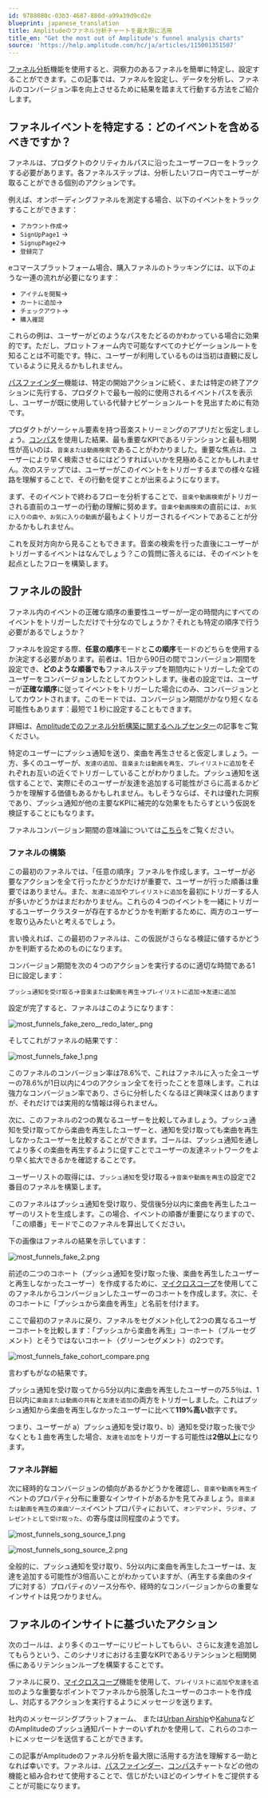 ```yaml
---
id: 9788080c-03b3-4687-880d-a99a39d9cd2e
blueprint: japanese_translation
title: Amplitudeのファネル分析チャートを最大限に活用
title_en: "Get the most out of Amplitude's funnel analysis charts"
source: 'https://help.amplitude.com/hc/ja/articles/115001351507'
---
```

[ファネル分析](/docs/analytics/behavioral-cohorts)機能を使用すると、洞察力のあるファネルを簡単に特定し、設定することができます。この記事では、ファネルを設定し、データを分析し、ファネルのコンバージョン率を向上させるために結果を踏まえて行動する方法をご紹介します。

## ファネルイベントを特定する：どのイベントを含めるべきですか？

ファネルは、プロダクトのクリティカルパスに沿ったユーザーフローをトラックする必要があります。各ファネルステップは、分析したいフロー内でユーザーが取ることができる個別のアクションです。

例えば、オンボーディングファネルを測定する場合、以下のイベントをトラックすることができます：

* `アカウント作成`→
* `SignUpPage1` →
* `SignupPage2`→
* `登録完了`

eコマースプラットフォーム場合、購入ファネルのトラッキングには、以下のような一連の流れが必要になります：

* `アイテムを閲覧`→
* `カートに追加`→
* `チェックアウト`→
* `購入確認`

これらの例は、ユーザーがどのようなパスをたどるのかわかっている場合に効果的です。ただし、プロットフォーム内で可能なすべてのナビゲーションルートを知ることは不可能です。特に、ユーザーが利用しているものは当初は直観に反しているように見えるかもしれません。

[パスファインダー](/docs/analytics/charts/legacy-charts/legacy-charts-pathfinder)機能は、特定の開始アクションに続く、または特定の終了アクションに先行する、プロダクトで最も一般的に使用されるイベントパスを表示し、ユーザーが既に使用している代替ナビゲーションルートを見出すために有効です。

プロダクトがソーシャル要素を持つ音楽ストリーミングのアプリだと仮定しましょう。[コンパス](/docs/analytics/charts/compass/compass-aha-moment)を使用した結果、最も重要なKPIであるリテンションと最も相関性が高いのは、`音楽または動画検索`であることがわかりました。重要な焦点は、ユーザーにより早く検索させるにはどうすればいいかを見極めることかもしれません。次のステップでは、ユーザーがこのイベントをトリガーするまでの様々な経路を理解することで、その行動を促すことが出来るようになります。

まず、そのイベントで終わるフローを分析することで、`音楽や動画検索`がトリガーされる直前のユーザーの行動の理解に努めます。`音楽や動画検索`の直前には、`お気に入りの曲や、お気に入りの動画`が最もよくトリガーされるイベントであることが分かるかもしれません。

これを反対方向から見ることもできます。音楽の検索を行った直後にユーザーがトリガーするイベントはなんでしょう？この質問に答えるには、そのイベントを起点としたフローを構築します。

## ファネルの設計

ファネル内のイベントの正確な順序の重要性ユーザーが一定の時間内にすべてのイベントをトリガーしただけで十分なのでしょうか？それとも特定の順序で行う必要があるでしょうか？

ファネルを設定する際、**任意の順序**モードと**この順序**モードのどちらを使用するか決定する必要があります。前者は、1日から90日の間でコンバージョン期間を設定でき、**どのような順番でも**ファネルステップを期間内にトリガーした全てのユーザーをコンバージョンしたとしてカウントします。後者の設定では、ユーザーが**正確な順序**に従ってイベントをトリガーした場合にのみ、コンバージョンとしてカウントされます。このモードでは、コンバージョン期間がかなり短くなる可能性もあります：最短で１秒に設定することもできます。

詳細は、[Amplitudeでのファネル分析構築に関するヘルプセンター](/docs/analytics/charts/funnel-analysis/funnel-analysis-build)の記事をご覧ください。

特定のユーザーにプッシュ通知を送り、楽曲を再生させると仮定しましょう。一方、多くのユーザーが、`友達の追加`、`音楽または動画を再生`、`プレイリストに追加`をそれぞれお互いの近くでトリガーしていることがわかりました。プッシュ通知を送信することで、実際にそのユーザーが友達を追加する可能性がさらに高まるかどうかを理解する価値もあるかもしれません。もしそうならば、それは優れた洞察であり、プッシュ通知が他の主要なKPIに補完的な効果をもたらすという仮説を検証することにもなります。

ファネルコンバージョン期間の意味論については[こちら](/docs/analytics/charts/funnel-analysis/funnel-analysis-interpret)をご覧ください。

### ファネルの構築

この最初のファネルでは、「任意の順序」ファネルを作成します。ユーザーが必要なアクションを全て行ったかどうかだけが重要で、ユーザーが行った順番は重要ではありません。また、`友達に追加`や`プレイリストに追加`を最初にトリガーする人が多いかどうかはまだわかりません。これらの４つのイベントを一緒にトリガーするユーザークラスターが存在するかどうかを判断するために、両方のユーザーを取り込みたいと考えるでしょう。

言い換えれば、この最初のファネルは、この仮説がさらなる検証に値するかどうかを判断するためのものになります。

コンバージョン期間を次の４つのアクションを実行するのに適切な時間である1日に設定します：

`プッシュ通知を受け取る`→`音楽または動画を再生`→`プレイリストに追加`→`友達に追加`

設定が完了すると、ファネルはこのようになります：

![most_funnels_fake_zero__redo_later_.png](/docs/output/img/jp/most-funnels-fake-zero-redo-later-png.png)

そしてこれがファネルの結果です：

![most_funnels_fake_1.png](/docs/output/img/jp/most-funnels-fake-1-png.png)

このファネルのコンバージョン率は78.6%で、これはファネルに入った全ユーザーの78.6%が1日以内に4つのアクション全てを行ったことを意味します。これは強力なコンバージョン率であり、さらに分析したくなるほど興味深くはありますが、それだけでは実用的な情報は得られません。

次に、このファネルの2つの異なるユーザーを比較してみましょう。プッシュ通知を受け取ってから楽曲を再生したユーザーと、通知を受け取っても楽曲を再生しなかったユーザーを比較することができます。ゴールは、プッシュ通知を通してより多くの楽曲を再生するように促すことでユーザーの友達ネットワークをより早く拡大できるかを確認することです。

ユーザーリストの取得には、`プッシュ通知`を受け取る→`音楽や動画を再生`の設定で2番目のファネルを構築します。

このファネルはプッシュ通知を受け取り、受信後5分以内に楽曲を再生したユーザーのリストを生成します。この場合、イベントの順番が重要になりますので、「この順番」モードでこのファネルを算出してください。

下の画像はファネルの結果を示しています：

![most_funnels_fake_2.png](/docs/output/img/jp/most-funnels-fake-2-png.png)

前述の二つのコホート（プッシュ通知を受け取った後、楽曲を再生したユーザーと再生しなかったユーザー）を作成するために、[マイクロスコープ](/docs/analytics/microscope)を使用してこのファネルからコンバージョンしたユーザーのコホートを作成します。次に、そのコホートに「プッシュから楽曲を再生」と名前を付けます。

ここで最初のファネルに戻り、ファネルをセグメント化して2つの異なるユーザーコホートを比較します：「プッシュから楽曲を再生」コーホート（ブルーセグメント）とそうではないコホート（グリーンセグメント）の2つです。

![most_funnels_fake_cohort_compare.png](/docs/output/img/jp/most-funnels-fake-cohort-compare-png.png)

言わずもがなの結果です。

プッシュ通知を受け取ってから5分以内に楽曲を再生したユーザーの75.5％は、1日以内に`楽曲または動画の共有`と`友達を追加`の両方をトリガーしました。これはプッシュ通知から楽曲を再生しなかったユーザーに比べて**119%高い**数字です。

つまり、ユーザーが a）プッシュ通知を受け取り、b）通知を受け取った後で少なくとも１曲を再生した場合、`友達を追加`をトリガーする可能性は**2倍以上**になります。

### ファネル詳細

次に経時的なコンバージョンの傾向があるかどうかを確認し、`音楽や動画を再生`イベントのプロパティ分布に重要なインサイトがあるかを見てみましょう。`音楽または動画を再生`の`楽曲ソース`イベントプロパティにおいて、`オンデマンド`、`ラジオ`、`プレゼントとして受け取った`、の寄与度は同程度のようです。

![most_funnels_song_source_1.png](/docs/output/img/jp/most-funnels-song-source-1-png.png)

![most_funnels_song_source_2.png](/docs/output/img/jp/most-funnels-song-source-2-png.png)

全般的に、プッシュ通知を受け取り、5分以内に楽曲を再生したユーザーは、友達を追加する可能性が3倍高いことがわかっていますが、（再生する楽曲のタイプに対する）プロパティのソース分布や、経時的なコンバージョンからの重要なインサイトは見つかりません。

## ファネルのインサイトに基づいたアクション

次のゴールは、より多くのユーザーにリピートしてもらい、さらに友達を追加してもらうという、このシナリオにおける主要なKPIであるリテンションと相関関係にあるリテンションループを構築することです。

ファネルに戻り、[マイクロスコープ](/docs/analytics/microscope)機能を使用して、`プレイリストに追加`や`友達を追加`のような重要なポイントでファネルから脱落したユーザーのコホートを作成し、対応するアクションを実行するようにメッセージを送ります。

社内のメッセージングプラットフォーム、 または[Urban Airship](https://www.urbanairship.com/)や[Kahuna](https://www.kahuna.com/)などのAmplitudeのプッシュ通知パートナーのいずれかを使用して、これらのコホートにメッセージを送信することができます。

この記事がAmplitudeのファネル分析を最大限に活用する方法を理解する一助となれば幸いです。ファネルは、[パスファインダー](/docs/analytics/behavioral-cohorts)、[コンパス](/docs/analytics/charts/compass/compass-aha-moment)チャートなどの他の機能と組み合わせて使用することで、信じがたいほどのインサイトをご提供することが可能になります。
